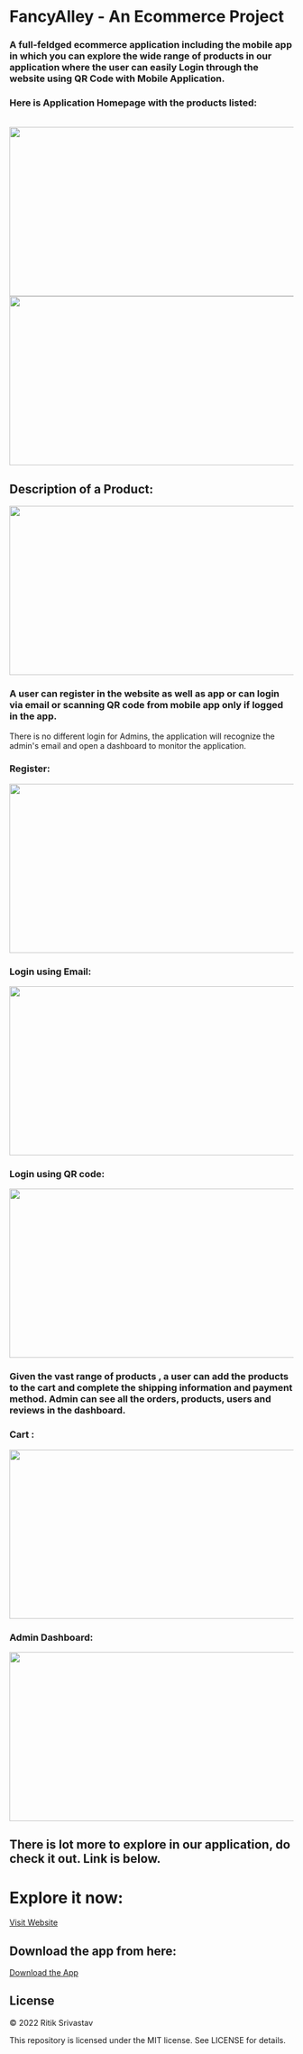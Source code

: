 # FancyAlley - An Ecommerce Project 
### A full-feldged ecommerce application including the mobile app in which you can explore the wide range of products in our application where the user can easily Login through the website using QR Code with Mobile Application.

### Here is Application Homepage with the products listed: 
<br>

<img src="https://i.imgur.com/QM12sI5.png" width="600" height="300">
<br>

<img src="https://i.imgur.com/uPEtu9M.png" width="600" height="300">
<br>

## Description of a Product:

<img src="https://i.imgur.com/o8ZsGKE.png" width="600" height="300">
<br>

### A user can register in the website as well as app or can login via email or scanning QR code from mobile app only if logged in the app.
There is no different login for Admins, the application will recognize the admin's email and open a dashboard to monitor the application.

### Register:

<img src="https://i.imgur.com/6pyP9ph.png" width="600" height="300">
<br>

### Login using Email:

<img src="https://i.imgur.com/Xc66DSP.png" width="600" height="300">
<br>

### Login using QR code:
<img src="https://i.imgur.com/lVmjtMT.png" width="600" height="300">
<br>

### Given the vast range of products , a user can add the products to the cart and complete the shipping information and payment method. Admin can see all the orders, products, users and reviews in the dashboard.  

### Cart : 

<img src="https://i.imgur.com/vCjhMZy.png" width="600" height="300">
<br>

### Admin Dashboard: 

<img src="https://i.imgur.com/Q1Vei1O.png" width="600" height="300">
<br>

## There is lot more to explore in our application, do check it out. Link is below.

# Explore it now: 

[Visit Website](http://fancyalley.herokuapp.com)

## Download the app from here: 

[Download the App](https://drive.google.com/drive/folders/1nVEsp4ACfxF6PqHrKN7KK4YwqiW21bZX)

## License

© 2022 Ritik Srivastav

This repository is licensed under the MIT license. See LICENSE for details.
